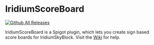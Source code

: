 # IridiumScoreBoard
[![Github All Releases](https://img.shields.io/github/downloads/piotrwyrw/IridiumScoreBoard/total)]()

IridiumScoreBoard is a Spigot plugin, which lets you create sign based score boards for IridiumSkyBlock.
Visit the [Wiki](https://github.com/piotrwyrw/IridiumScoreBoard/wiki) for help.
